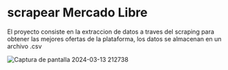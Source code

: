 # scrapear Mercado Libre 
El proyecto consiste en la extraccion de datos a traves del scraping para obtener las mejores ofertas de la plataforma, los datos se almacenan en un archivo .csv

![Captura de pantalla 2024-03-13 212738](https://github.com/bautimarsico/scraping/assets/116775417/7278638d-215e-47a0-9830-1f12d5c43d46)
